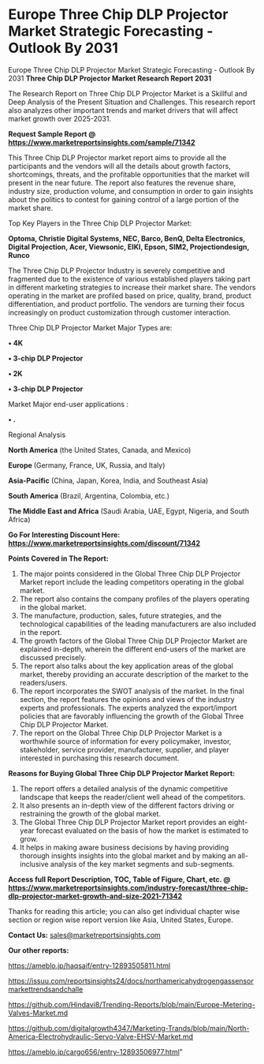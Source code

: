 # Europe Three Chip DLP Projector Market Strategic Forecasting - Outlook By 2031
Europe Three Chip DLP Projector Market Strategic Forecasting - Outlook By 2031
<strong>Three Chip DLP Projector Market Research Report 2031</strong>

The Research Report on Three Chip DLP Projector Market is a Skillful and Deep Analysis of the Present Situation and Challenges. This research report also analyzes other important trends and market drivers that will affect market growth over 2025-2031.

<strong>Request Sample Report @ <a href=https://www.marketreportsinsights.com/sample/71342>https://www.marketreportsinsights.com/sample/71342</a></strong>

This Three Chip DLP Projector market report aims to provide all the participants and the vendors will all the details about growth factors, shortcomings, threats, and the profitable opportunities that the market will present in the near future. The report also features the revenue share, industry size, production volume, and consumption in order to gain insights about the politics to contest for gaining control of a large portion of the market share.

Top Key Players in the Three Chip DLP Projector Market:

<strong>Optoma, Christie Digital Systems, NEC, Barco, BenQ, Delta Electronics, Digital Projection, Acer, Viewsonic, EIKI, Epson, SIM2, Projectiondesign, Runco</strong>

The Three Chip DLP Projector Industry is severely competitive and fragmented due to the existence of various established players taking part in different marketing strategies to increase their market share. The vendors operating in the market are profiled based on price, quality, brand, product differentiation, and product portfolio. The vendors are turning their focus increasingly on product customization through customer interaction.

Three Chip DLP Projector Market Major Types are:

<strong>• 4K

• 3-chip DLP Projector

• 2K

• 3-chip DLP Projector</strong>

Market Major end-user applications :

<strong>• .</strong>

Regional Analysis

</u><strong><b>North America</b></strong> (the United States, Canada, and Mexico)

<strong><b>Europe </b></strong>(Germany, France, UK, Russia, and Italy)

<strong><b>Asia-Pacific</b></strong> (China, Japan, Korea, India, and Southeast Asia)

<strong><b>South America</b></strong> (Brazil, Argentina, Colombia, etc.)

<strong><b>The Middle East and Africa</b></strong> (Saudi Arabia, UAE, Egypt, Nigeria, and South Africa)

<strong>Go For Interesting Discount Here: <a href=https://www.marketreportsinsights.com/discount/71342>https://www.marketreportsinsights.com/discount/71342</a></strong>

<strong>Points Covered in The Report:</strong>
<ol>
  <li>The major points considered in the Global Three Chip DLP Projector Market report include the leading competitors operating in the global market.</li>
  <li>The report also contains the company profiles of the players operating in the global market.</li>
  <li>The manufacture, production, sales, future strategies, and the technological capabilities of the leading manufacturers are also included in the report.</li>
  <li>The growth factors of the Global Three Chip DLP Projector Market are explained in-depth, wherein the different end-users of the market are discussed precisely.</li>
  <li>The report also talks about the key application areas of the global market, thereby providing an accurate description of the market to the readers/users.</li>
  <li>The report incorporates the SWOT analysis of the market. In the final section, the report features the opinions and views of the industry experts and professionals. The experts analyzed the export/import policies that are favorably influencing the growth of the Global Three Chip DLP Projector Market.</li>
  <li>The report on the Global Three Chip DLP Projector Market is a worthwhile source of information for every policymaker, investor, stakeholder, service provider, manufacturer, supplier, and player interested in purchasing this research document.</li>
</ol>
<strong>Reasons for Buying Global Three Chip DLP Projector Market Report:</strong>

<ol>
  <li>The report offers a detailed analysis of the dynamic competitive landscape that keeps the reader/client well ahead of the competitors.</li>
  <li>It also presents an in-depth view of the different factors driving or restraining the growth of the global market.</li>
  <li>The Global Three Chip DLP Projector Market report provides an eight-year forecast evaluated on the basis of how the market is estimated to grow.</li>
  <li>It helps in making aware business decisions by having providing thorough insights insights into the global market and by making an all-inclusive analysis of the key market segments and sub-segments.</li>
</ol>
<strong>Access full Report Description, TOC, Table of Figure, Chart, etc. @ <a href=https://www.marketreportsinsights.com/industry-forecast/three-chip-dlp-projector-market-growth-and-size-2021-71342>https://www.marketreportsinsights.com/industry-forecast/three-chip-dlp-projector-market-growth-and-size-2021-71342</a></strong>


Thanks for reading this article; you can also get individual chapter wise section or region wise report version like Asia, United States, Europe.

<strong>Contact Us:</strong>
sales@marketreportsinsights.com

<strong>Our other reports:</strong>

<a href=https://ameblo.jp/haqsaif/entry-12893505811.html>https://ameblo.jp/haqsaif/entry-12893505811.html</a>

<a href=https://issuu.com/reportsinsights24/docs/northamericahydrogengassensormarkettrendsandchalle>https://issuu.com/reportsinsights24/docs/northamericahydrogengassensormarkettrendsandchalle</a>

<a href=https://github.com/Hindavi8/Trending-Reports/blob/main/Europe-Metering-Valves-Market.md>https://github.com/Hindavi8/Trending-Reports/blob/main/Europe-Metering-Valves-Market.md</a>

<a href=https://github.com/digitalgrowth4347/Marketing-Trands/blob/main/North-America-Electrohydraulic-Servo-Valve-EHSV-Market.md>https://github.com/digitalgrowth4347/Marketing-Trands/blob/main/North-America-Electrohydraulic-Servo-Valve-EHSV-Market.md</a>

<a href=https://ameblo.jp/cargo656/entry-12893506977.html>https://ameblo.jp/cargo656/entry-12893506977.html</a>"
